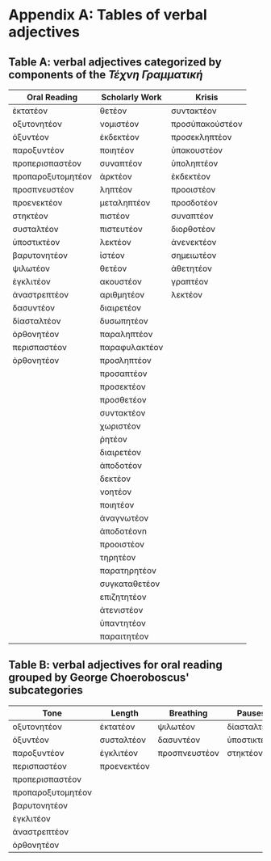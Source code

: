 

# Appendix A:  Tables of verbal adjectives



## Table A: verbal adjectives categorized by components of the _Τέχνη Γραμματική_


| Oral Reading          | Scholarly Work     | Krisis              |
|-----------------------|--------------------|---------------------|
| ἐκτατέον              | θετέον             | συντακτέον          |
| οξυτονητέον           | νομιστέον          | προσὑπακούστέον     |
| ὀξυντέον              | ἐκδεκτέον          | προσεκληπτέον       |
| παροξυντέον           | ποιητέον           | ὑπακουστέον         |
| προπερισπαστέον       | συναπτέον          | ὑποληπτέον          |
| προπαροξυτομητέον     | ἀρκτέον            | ἐκδεκτέον           |
| προσπνευστέον         | ληπτέον            | προοιστέον          |
| προενεκτέον           | μεταληπτέον        | προσδοτέον          |
| στηκτέον              | πιστέον            | συναπτέον           |
| συσταλτέον            | πιστευτέον         | διορθοτέον          |
| ὑποστικτέον           | λεκτέον            | ἀνενεκτέον          |
| βαρυτονητέον          | ἰστέον             | σημειωτέον          |
| ψιλωτέον              | θετέον             | ἀθετητέον           |
| ἐγκλιτέον             | ακουστέον          | γραπτέον            |
| ἀναστρεπτέον          | αριθμητέον         | λεκτέον             |
| δασυντέον             | διαιρετέον         |                     |
| δίασταλτέον           | δυσωπητέον         |                     |
| ὀρθονητέον            | παραληπτέον        |                     |
| περισπαστέον          | παραφυλακτέον      |                     |
| ὀρθονητέον            | προσληπτέον        |                     |
|                       | προσαπτέον         |                     |
|                       | προσεκτέον         |                     |
|                       | προσθετέον         |                     |
|                       | συντακτέον         |                     |
|                       | χωριστέον          |                     |
|                       | ῥητέον             |                     |
|                       | διαιρετέον         |                     |
|                       | ἀποδοτέον          |                     |
|                       | δεκτέον            |                     |
|                       | νοητέον            |                     |
|                       | ποιητέον           |                     |
|                       | ἀναγνωτέον         |                     |
|                       | ἀποδοτέονn         |                     |
|                       | προοιστέον         |                     |
|                       | τηρητέον           |                     |
|                       |παρατηρητέον        |                     |
|                       | συγκαταθετέον      |                     |
|                       | επιζητητέον        |                     |
|                       | ἀτενιστέον         |                     |
|                       | ὑπαντητέον         |                     |
|                       | παραιτητέον        |                     |


## Table B: verbal adjectives for oral reading grouped by George Choeroboscus' subcategories


|     Tone        |    Length   | Breathing   |   Pauses  |
|-----------------|-------------|-------------|-----------|
|οξυτονητέον      |ἐκτατέον     |ψιλωτέον     |δίασταλτέον|
|ὀξυντέον         |συσταλτέον   |δασυντέον    |ὑποστικτέον|
|παροξυντέον      |ἐγκλιτέον    |προσπνευστέον|στηκτέον   |
|περισπαστέον     |προενεκτέον  |             |           |
|προπερισπαστέον  |             |             |           |
|προπαροξυτομητέον|             |             |           |
|βαρυτονητέον     |             |             |           |
|ἐγκλιτέον        |             |             |           |
|ἀναστρεπτέον     |             |             |           |
|ὀρθονητέον       |             |             |           |


